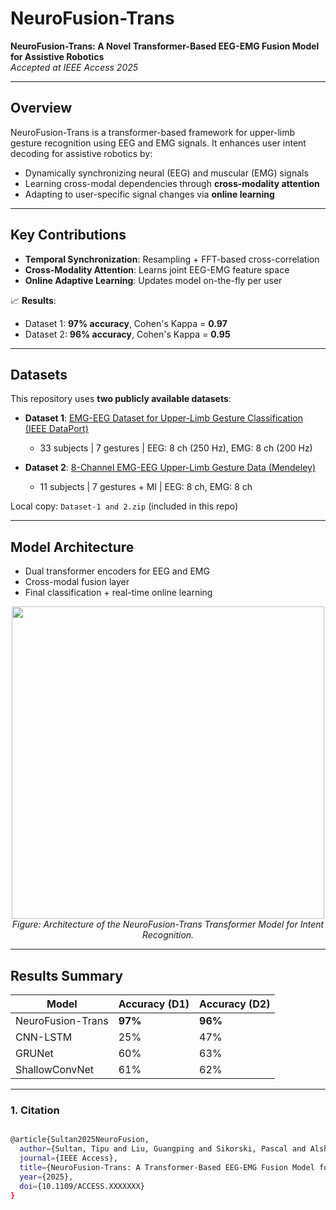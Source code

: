 # NeuroFusion-Trans

**NeuroFusion-Trans: A Novel Transformer-Based EEG-EMG Fusion Model for Assistive Robotics**  
*Accepted at IEEE Access 2025*  

---

##  Overview

NeuroFusion-Trans is a transformer-based framework for upper-limb gesture recognition using EEG and EMG signals. It enhances user intent decoding for assistive robotics by:

- Dynamically synchronizing neural (EEG) and muscular (EMG) signals  
- Learning cross-modal dependencies through **cross-modality attention**  
- Adapting to user-specific signal changes via **online learning**

---

## Key Contributions

- **Temporal Synchronization**: Resampling + FFT-based cross-correlation  
- **Cross-Modality Attention**: Learns joint EEG-EMG feature space  
- **Online Adaptive Learning**: Updates model on-the-fly per user  

📈 **Results**:  
- Dataset 1: **97% accuracy**, Cohen's Kappa = **0.97**  
- Dataset 2: **96% accuracy**, Cohen's Kappa = **0.95**

---

## Datasets

This repository uses **two publicly available datasets**:

- **Dataset 1**: [EMG-EEG Dataset for Upper-Limb Gesture Classification (IEEE DataPort)](https://ieee-dataport.org/documents/emg-eeg-dataset-upper-limb-gesture-classification)  
  - 33 subjects | 7 gestures | EEG: 8 ch (250 Hz), EMG: 8 ch (200 Hz)  

- **Dataset 2**: [8-Channel EMG-EEG Upper-Limb Gesture Data (Mendeley)](https://data.mendeley.com/datasets/m6t78vngbt/1)  
  - 11 subjects | 7 gestures + MI | EEG: 8 ch, EMG: 8 ch

 Local copy: `Dataset-1 and 2.zip` (included in this repo)

---

## Model Architecture

- Dual transformer encoders for EEG and EMG  
- Cross-modal fusion layer  
- Final classification + real-time online learning



<p align="center">
  <img src="trans" width="500"/>
  <br>
  <em>Figure: Architecture of the NeuroFusion-Trans Transformer Model for Intent Recognition.</em>
</p>

---

## Results Summary

| Model              | Accuracy (D1) | Accuracy (D2) |
|-------------------|---------------|---------------|
| NeuroFusion-Trans | **97%**       | **96%**       |
| CNN-LSTM          | 25%           | 47%           |
| GRUNet            | 60%           | 63%           |
| ShallowConvNet    | 61%           | 62%           |

---

### 1. Citation

```bash

@article{Sultan2025NeuroFusion,
  author={Sultan, Tipu and Liu, Guangping and Sikorski, Pascal and Alshathri, Samah and El-Shafai, Walid and Babaiasl, Madi},
  journal={IEEE Access}, 
  title={NeuroFusion-Trans: A Transformer-Based EEG-EMG Fusion Model for Assistive Robotics}, 
  year={2025},
  doi={10.1109/ACCESS.XXXXXXX}
}

